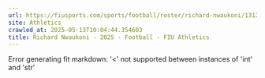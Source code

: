 ```yaml
---
url: https://fiusports.com/sports/football/roster/richard-nwaukoni/13121
site: Athletics
crawled_at: 2025-05-13T10:04:44.354603
title: Richard Nwaukoni - 2025 - Football - FIU Athletics
---
```


Error generating fit markdown: '<' not supported between instances of 'int' and 'str'